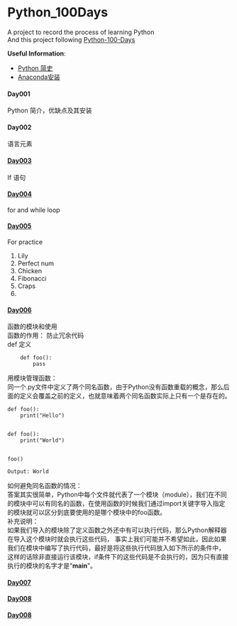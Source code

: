 # Python_100Days
A project to record the process of learning Python  
And this project following [Python-100-Days](https://github.com/jackfrued/Python-100-Days)

**Useful Information**:
- [Python 简史](http://www.cnblogs.com/vamei/archive/2013/02/06/2892628.html)  
- [Anaconda安装](https://www.jianshu.com/p/62f155eb6ac5)  

#### Day001
Python 简介，优缺点及其安装
#### Day002
语言元素
#### [Day003](https://github.com/jingggo/Python_100Days/tree/master/Day01-15/Day003)
If 语句
#### [Day004](https://github.com/jingggo/Python_100Days/tree/master/Day01-15/Day004)
for and while loop
#### [Day005](https://github.com/jingggo/Python_100Days/tree/master/Day01-15/Day005)
For practice
1. Lily
1. Perfect num 
1. Chicken
1. Fibonacci
1. Craps
1. 
#### [Day006](https://github.com/jingggo/Python_100Days/tree/master/Day01-15/Day006)
函数的模块和使用  
函数的作用：
防止冗余代码  
def 定义  
```buildoutcfg
    def foo():
        pass
```
用模块管理函数：  
同一个.py文件中定义了两个同名函数，由于Python没有函数重载的概念，那么后面的定义会覆盖之前的定义，也就意味着两个同名函数实际上只有一个是存在的。  
```
def foo():
    print("Hello")


def foo():
    print("World")


foo()

Output: World
```
如何避免同名函数的情况：  
答案其实很简单，Python中每个文件就代表了一个模块（module），我们在不同的模块中可以有同名的函数，在使用函数的时候我们通过import关键字导入指定的模块就可以区分到底要使用的是哪个模块中的foo函数。  
补充说明：  
如果我们导入的模块除了定义函数之外还中有可以执行代码，那么Python解释器在导入这个模块时就会执行这些代码，
事实上我们可能并不希望如此，因此如果我们在模块中编写了执行代码，最好是将这些执行代码放入如下所示的条件中，
这样的话除非直接运行该模块，if条件下的这些代码是不会执行的，因为只有直接执行的模块的名字才是"__main__"。

#### [Day007](https://github.com/jingggo/Python_100Days/blob/master/Day01-15/Day007/CommonDataStructure.md)
#### [Day008](https://github.com/jingggo/Python_100Days/tree/master/Day01-15/Day008/面向对象编程基础.ipynb)
#### [Day008](https://github.com/jingggo/Python_100Days/tree/master/Day01-15/Day009)
